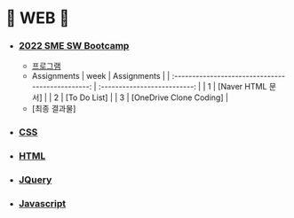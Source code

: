 # :star2: WEB :star2:

- ### [2022 SME SW Bootcamp](https://github.com/TEAMLAB-Lecture/sme-swbootcamp-hw-repository)

  - [프로그램](https://blissray.notion.site/SME-SW-Bootcamp-1f9f6bfffb5b40699ef8168f49ae101c)
  - Assignments
    | week | Assignments |
    | :-----------------------------------------------: | :--------------------------: |
    | 1 | [Naver HTML 문서] |
    | 2 | [To Do List] |
    | 3 | [OneDrive Clone Coding] |
  - [최종 결과물]

- ### [CSS](https://github.com/Chaewon-Leee/TIL/blob/main/GIT/Overview.md)

- ### [HTML](https://github.com/Chaewon-Leee/TIL/blob/main/GIT/Basic.md)

- ### [JQuery](https://github.com/Chaewon-Leee/TIL/blob/main/GIT/Branch.md)

- ### [Javascript](https://github.com/Chaewon-Leee/TIL/blob/main/GIT/Remote_repository.md)
